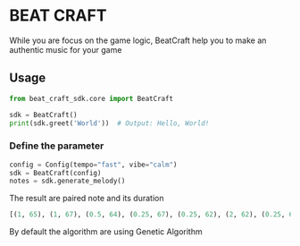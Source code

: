 # BEAT CRAFT
While you are focus on the game logic, BeatCraft help you to make an authentic music for your game


## Usage

```python
from beat_craft_sdk.core import BeatCraft

sdk = BeatCraft()
print(sdk.greet('World'))  # Output: Hello, World!
```

### Define the parameter

```python
config = Config(tempo="fast", vibe="calm")
sdk = BeatCraft(config)
notes = sdk.generate_melody()
```
The result are paired note and its duration
```python
[(1, 65), (1, 67), (0.5, 64), (0.25, 67), (0.25, 62), (2, 62), (0.25, 65), (1, 62), (2, 59), (0.5, 65), (4, 67), (1, 62), (0.25, 0), (0.25, 67), (1, 60), (0.5, 0), (0.25, 67)]
```
By default the algorithm are using Genetic Algorithm